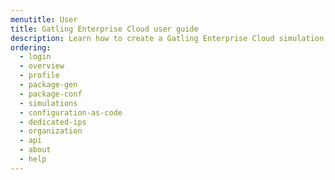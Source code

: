 ```yaml
---
menutitle: User
title: Gatling Enterprise Cloud user guide
description: Learn how to create a Gatling Enterprise Cloud simulation, run it, and analyze the results.
ordering:
  - login
  - overview
  - profile
  - package-gen
  - package-conf
  - simulations
  - configuration-as-code
  - dedicated-ips
  - organization
  - api
  - about
  - help
---
```

